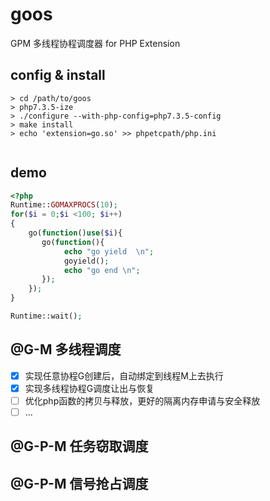 # goos
GPM 多线程协程调度器 for PHP Extension

## config & install
```asciidoc
> cd /path/to/goos
> php7.3.5-ize
> ./configure --with-php-config=php7.3.5-config
> make install
> echo 'extension=go.so' >> phpetcpath/php.ini 


```

## demo
```php
<?php
Runtime::GOMAXPROCS(10);
for($i = 0;$i <100; $i++)
{
    go(function()use($i){
       go(function(){
            echo "go yield  \n";
            goyield();
            echo "go end \n";
       });
    });
}

Runtime::wait();
```

## @G-M 多线程调度
- [x] 实现任意协程G创建后，自动绑定到线程M上去执行
- [x] 实现多线程协程G调度让出与恢复
- [ ] 优化php函数的拷贝与释放，更好的隔离内存申请与安全释放
- [ ] ... 

## @G-P-M 任务窃取调度

## @G-P-M 信号抢占调度

